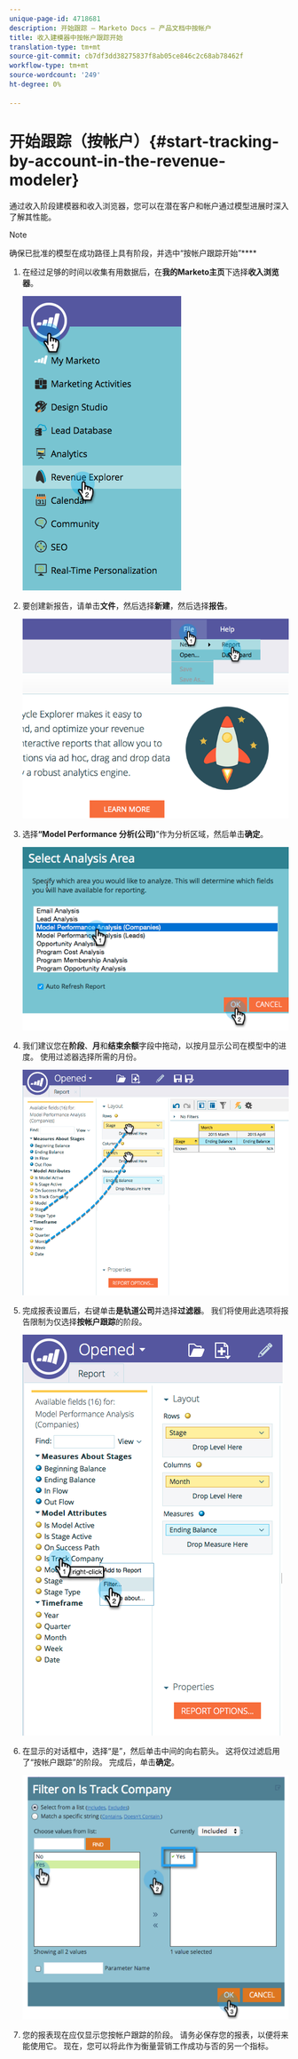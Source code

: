 ```yaml
---
unique-page-id: 4718681
description: 开始跟踪 — Marketo Docs — 产品文档中按帐户
title: 收入建模器中按帐户跟踪开始
translation-type: tm+mt
source-git-commit: cb7df3dd38275837f8ab05ce846c2c68ab78462f
workflow-type: tm+mt
source-wordcount: '249'
ht-degree: 0%

---
```



# 开始跟踪（按帐户）{#start-tracking-by-account-in-the-revenue-modeler}

通过收入阶段建模器和收入浏览器，您可以在潜在客户和帐户通过模型进展时深入了解其性能。

>[!NOTE]
>
>确保已批准的模型在成功路径上具有阶段，并选中“按帐户跟踪开始”****

1. 在经过足够的时间以收集有用数据后，在&#x200B;**我的Marketo主页**&#x200B;下选择&#x200B;**收入浏览器**。

   ![](assets/image2015-4-29-16-3a36-3a2.png)

1. 要创建新报告，请单击&#x200B;**文件**，然后选择&#x200B;**新建**，然后选择&#x200B;**报告**。

   ![](assets/image2015-4-29-16-3a38-3a44.png)

1. 选择&#x200B;**“Model Performance 分析(公司)**”作为分析区域，然后单击&#x200B;**确定**。

   ![](assets/image2015-4-29-16-3a41-3a47.png)

1. 我们建议您在&#x200B;**阶段**、**月**&#x200B;和&#x200B;**结束余额**&#x200B;字段中拖动，以按月显示公司在模型中的进度。 使用过滤器选择所需的月份。

   ![](assets/image2015-4-29-17-3a16-3a1.png)

1. 完成报表设置后，右键单击&#x200B;**是轨道公司**&#x200B;并选择&#x200B;**过滤器**。 我们将使用此选项将报告限制为仅选择&#x200B;**按帐户跟踪**&#x200B;的阶段。

   ![](assets/image2015-4-29-17-3a18-3a9.png)

1. 在显示的对话框中，选择“是”，然后单击中间的向右箭头。 这将仅过滤启用了“按帐户跟踪”的阶段。 完成后，单击&#x200B;**确定**。

   ![](assets/image2015-6-9-16-3a21-3a3.png)

1. 您的报表现在应仅显示您按帐户跟踪的阶段。 请务必保存您的报表，以便将来能使用它。 现在，您可以将此作为衡量营销工作成功与否的另一个指标。
